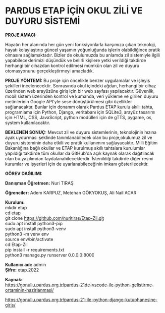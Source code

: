 # PARDUS ETAP İÇİN OKUL ZİLİ VE DUYURU SİSTEMİ

**PROJE AMACI:**

 Hayatın her alanında her gün yeni fonksiyonlarla karşımıza çıkan teknoloji, hayatı kolaylaştırıp güncel yaşamın yoğunluğunda işlerin olabildiğince pratik olmasını sağlamaktadır. Bizler de okulumuzda bu anlamda zil sistemiyle ilgili yapabileceklerimizi düşündük ve belirli kişilere yetki verildiği takdirde herhangi bir cihazdan kontrol edilmesi mümkün olan zil ve duyuru otomasyonunu gerçekleştirmeyi amaçladık.

**PROJE YÖNTEMİ:**
 Bu proje için öncelikle benzer uygulamalar ve işleyiş şekilleri incelenecektir. Sonrasında okul içindeki ağdan, herhangi bir cihaz üzerinden web arayüzüne giriş için bir web sayfası yapılacaktır. Güvenlik, mobil sistem üzerinden kontrol ve kumanda, veri yükleme ve girilen duyuru metinlerinin Google API'yle sese dönüştürülmesi gibi özellikler sağlanacaktır. Bunlar için donanım olarak Pardus ETAP kurulu akıllı tahta, programlama için Python, Django, veritabanı için SQLite3, arayüz tasarımı için HTML, CSS, JavaScript, python modülleri için de gTTS, pygame, os, system kullanılacaktır.

**BEKLENEN SONUÇ:** 
Mevcut zil ve duyuru sistemlerinin, teknolojinin hızına ayak uydurması şeklinde tanımlanabilecek olan bu proje,okulumuz zil ve duyuru sisteminin daha etkili ve pratik kullanımını sağlayacaktır. Milli Eğitim Bakanlığına bağlı okullar ve ETAP kurulmuş akıllı tahtalara kurulumlar yapıldığı takdirde tüm okullar da GitHub'da açık kaynak olarak dağıtılacak olan bu yazılımdan faydalanabileceklerdir. İstenildiği takdirde diğer resmi kurumlar ve işyerleri için de uyarlanabileceğinin imkanı gösterilecektir.

**GÖREV DAĞILIMI:**

**Danışman Öğretmen:** Nuri TIRAŞ

**Öğrenciler:** Adem KARPUZ, Metehan GÖKYOKUŞ, Ali Nail ACAR

**Kurulum:**  
mkdir etap  
cd etap  
git clone  https://github.com/nuritiras/Etap-Zil.git  
sudo apt install python3-pip  
sudo apt install python3-venv  
python3 -m venv env  
source env/bin/activate  
cd Etap-Zil  
pip install -r requirements.txt  
python3 manage.py runserver 0.0.0.0:8000  

**Kullanıcı adı:** admin  
**Şifre:** etap.2022  

**Kaynak:**  
https://gonullu.pardus.org.tr/pardus-21de-vscode-ile-python-gelistirme-ortaminin-hazirlanmasi/

https://gonullu.pardus.org.tr/pardus-21-ile-python-django-kutuphanesine-giris/
